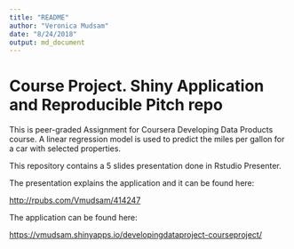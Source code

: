 ```yaml
---
title: "README"
author: "Veronica Mudsam"
date: "8/24/2018"
output: md_document
---
```


# Course Project. Shiny Application and Reproducible Pitch repo

This is peer-graded Assignment for Coursera Developing Data Products course.
A linear regression model is used to predict the miles per gallon for a car with selected properties.

This repository contains a 5 slides presentation done in Rstudio Presenter. 

The presentation explains the application and it can be found here:

http://rpubs.com/Vmudsam/414247

The application can be found here:

https://vmudsam.shinyapps.io/developingdataproject-courseproject/


